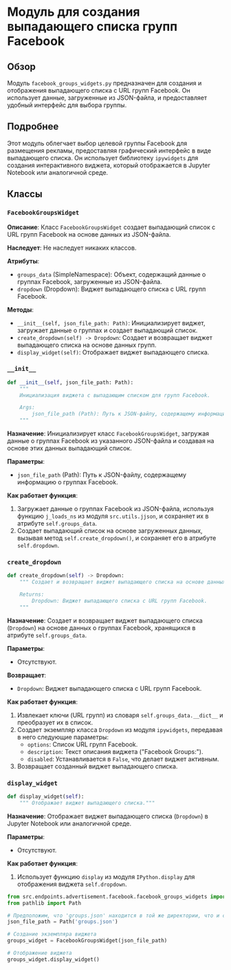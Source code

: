 # Модуль для создания выпадающего списка групп Facebook

## Обзор

Модуль `facebook_groups_widgets.py` предназначен для создания и отображения выпадающего списка с URL групп Facebook. Он использует данные, загруженные из JSON-файла, и предоставляет удобный интерфейс для выбора группы.

## Подробнее

Этот модуль облегчает выбор целевой группы Facebook для размещения рекламы, предоставляя графический интерфейс в виде выпадающего списка. Он использует библиотеку `ipywidgets` для создания интерактивного виджета, который отображается в Jupyter Notebook или аналогичной среде.

## Классы

### `FacebookGroupsWidget`

**Описание**:
Класс `FacebookGroupsWidget` создает выпадающий список с URL групп Facebook на основе данных из JSON-файла.

**Наследует**:
Не наследует никаких классов.

**Атрибуты**:
- `groups_data` (SimpleNamespace): Объект, содержащий данные о группах Facebook, загруженные из JSON-файла.
- `dropdown` (Dropdown): Виджет выпадающего списка с URL групп Facebook.

**Методы**:
- `__init__(self, json_file_path: Path)`: Инициализирует виджет, загружает данные о группах и создает выпадающий список.
- `create_dropdown(self) -> Dropdown`: Создает и возвращает виджет выпадающего списка на основе данных групп.
- `display_widget(self)`: Отображает виджет выпадающего списка.

### `__init__`

```python
def __init__(self, json_file_path: Path):
    """
    Инициализация виджета с выпадающим списком для групп Facebook.

    Args:
        json_file_path (Path): Путь к JSON-файлу, содержащему информацию о группах Facebook.
    """
```

**Назначение**:
Инициализирует класс `FacebookGroupsWidget`, загружая данные о группах Facebook из указанного JSON-файла и создавая на основе этих данных выпадающий список.

**Параметры**:
- `json_file_path` (Path): Путь к JSON-файлу, содержащему информацию о группах Facebook.

**Как работает функция**:
1. Загружает данные о группах Facebook из JSON-файла, используя функцию `j_loads_ns` из модуля `src.utils.jjson`, и сохраняет их в атрибуте `self.groups_data`.
2. Создает выпадающий список на основе загруженных данных, вызывая метод `self.create_dropdown()`, и сохраняет его в атрибуте `self.dropdown`.

### `create_dropdown`

```python
def create_dropdown(self) -> Dropdown:
    """ Создает и возвращает виджет выпадающего списка на основе данных групп.

    Returns:
        Dropdown: Виджет выпадающего списка с URL групп Facebook.
    """
```

**Назначение**:
Создает и возвращает виджет выпадающего списка (`Dropdown`) на основе данных о группах Facebook, хранящихся в атрибуте `self.groups_data`.

**Параметры**:
- Отсутствуют.

**Возвращает**:
- `Dropdown`: Виджет выпадающего списка с URL групп Facebook.

**Как работает функция**:
1. Извлекает ключи (URL групп) из словаря `self.groups_data.__dict__` и преобразует их в список.
2. Создает экземпляр класса `Dropdown` из модуля `ipywidgets`, передавая в него следующие параметры:
   - `options`: Список URL групп Facebook.
   - `description`: Текст описания виджета ("Facebook Groups:").
   - `disabled`: Устанавливается в `False`, что делает виджет активным.
3. Возвращает созданный виджет выпадающего списка.

### `display_widget`

```python
def display_widget(self):
    """ Отображает виджет выпадающего списка."""
```

**Назначение**:
Отображает виджет выпадающего списка (`Dropdown`) в Jupyter Notebook или аналогичной среде.

**Параметры**:
- Отсутствуют.

**Как работает функция**:
1. Использует функцию `display` из модуля `IPython.display` для отображения виджета `self.dropdown`.

```python
from src.endpoints.advertisement.facebook.facebook_groups_widgets import FacebookGroupsWidget
from pathlib import Path

# Предположим, что 'groups.json' находится в той же директории, что и скрипт
json_file_path = Path('groups.json')

# Создание экземпляра виджета
groups_widget = FacebookGroupsWidget(json_file_path)

# Отображение виджета
groups_widget.display_widget()